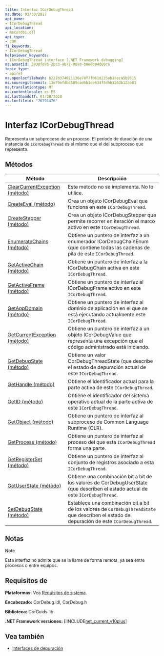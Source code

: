 ```yaml
---
title: Interfaz ICorDebugThread
ms.date: 03/30/2017
api_name:
- ICorDebugThread
api_location:
- mscordbi.dll
api_type:
- COM
f1_keywords:
- ICorDebugThread
helpviewer_keywords:
- ICorDebugThread interface [.NET Framework debugging]
ms.assetid: 3930fd9b-2bc3-4b72-80a0-b6eeb94d60c6
topic_type:
- apiref
ms.openlocfilehash: b227b374021136e78f7f061d235eb18eca5b9515
ms.sourcegitcommit: 13e79efdbd589cad6b1de634f5d6b1262b12ab01
ms.translationtype: MT
ms.contentlocale: es-ES
ms.lasthandoff: 01/28/2020
ms.locfileid: "76791476"
---
```

# <a name="icordebugthread-interface"></a>Interfaz ICorDebugThread
Representa un subproceso de un proceso. El período de duración de una instancia de `ICorDebugThread` es el mismo que el del subproceso que representa.  
  
## <a name="methods"></a>Métodos  
  
|Método|Descripción|  
|------------|-----------------|  
|[ClearCurrentException (método)](icordebugthread-clearcurrentexception-method.md)|Este método no se implementa. No lo utilice.|  
|[CreateEval (método)](icordebugthread-createeval-method.md)|Crea un objeto ICorDebugEval que funciona en este `ICorDebugThread`.|  
|[CreateStepper (método)](icordebugthread-createstepper-method.md)|Crea un objeto ICorDebugStepper que permite recorrer en iteración el marco activo en este `ICorDebugThread`.|  
|[EnumerateChains (método)](icordebugthread-enumeratechains-method.md)|Obtiene un puntero de interfaz a un enumerador ICorDebugChainEnum (que contiene todas las cadenas de pila de este `ICorDebugThread`.|  
|[GetActiveChain (método)](icordebugthread-getactivechain-method.md)|Obtiene un puntero de interfaz a la ICorDebugChain activa en este `ICorDebugThread`.|  
|[GetActiveFrame (método)](icordebugthread-getactiveframe-method.md)|Obtiene un puntero de interfaz al ICorDebugFrame activo en este `ICorDebugThread`.|  
|[GetAppDomain (método)](icordebugthread-getappdomain-method.md)|Obtiene un puntero de interfaz al dominio de aplicación en el que se está ejecutando actualmente este `ICorDebugThread`.|  
|[GetCurrentException (método)](icordebugthread-getcurrentexception-method.md)|Obtiene un puntero de interfaz a un objeto ICorDebugValue que representa una excepción que el código administrado está iniciando.|  
|[GetDebugState (método)](icordebugthread-getdebugstate-method.md)|Obtiene un valor CorDebugThreadState (que describe el estado de depuración actual de este `ICorDebugThread`.|  
|[GetHandle (método)](icordebugthread-gethandle-method.md)|Obtiene el identificador actual para la parte activa de este `ICorDebugThread`.|  
|[GetID (método)](icordebugthread-getid-method.md)|Obtiene el identificador del sistema operativo actual de la parte activa de este `ICorDebugThread`.|  
|[GetObject (método)](icordebugthread-getobject-method.md)|Obtiene un puntero de interfaz al subproceso de Common Language Runtime (CLR).|  
|[GetProcess (método)](icordebugthread-getprocess-method.md)|Obtiene un puntero de interfaz al proceso del que esta `ICorDebugThread` forma una parte.|  
|[GetRegisterSet (método)](icordebugthread-getregisterset-method.md)|Obtiene un puntero de interfaz al conjunto de registros asociado a esta `ICorDebugThread`.|  
|[GetUserState (método)](icordebugthread-getuserstate-method.md)|Obtiene una combinación bit a bit de los valores de CorDebugUserState (que describen el estado actual de este `ICorDebugThread`.|  
|[SetDebugState (método)](icordebugthread-setdebugstate-method.md)|Establece una combinación bit a bit de los valores de `CorDebugThreadState` que describen el estado de depuración de este `ICorDebugThread`.|  
  
## <a name="remarks"></a>Notas  
  
> [!NOTE]
> Esta interfaz no admite que se la llame de forma remota, ya sea entre procesos o entre equipos.  
  
## <a name="requirements"></a>Requisitos de  
 **Plataformas:** Vea [Requisitos de sistema](../../../../docs/framework/get-started/system-requirements.md).  
  
 **Encabezado:** CorDebug.idl, CorDebug.h  
  
 **Biblioteca:** CorGuids.lib  
  
 **.NET Framework versiones:** [!INCLUDE[net_current_v10plus](../../../../includes/net-current-v10plus-md.md)]  
  
## <a name="see-also"></a>Vea también

- [Interfaces de depuración](debugging-interfaces.md)
